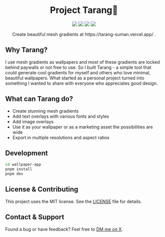 <h1 align="center">Project Tarang🎨</h1>

<p align="center">
<img src="https://img.shields.io/badge/Next.js-000000.svg?style=for-the-badge&logo=nextdotjs&logoColor=white">
<img src="https://img.shields.io/badge/TypeScript-000000.svg?style=for-the-badge&logo=typescript&logoColor=white">
<img src="https://img.shields.io/badge/TailwindCSS-000000.svg?style=for-the-badge&logo=TailwindCSS&logoColor=white">
<img src ="https://img.shields.io/badge/shadcn/ui-000000.svg?style=for-the-badge&logo=shadcn/ui&logoColor=white">
</p>


<p align="center">
Create beautiful mesh gradients at https://tarang-suman.vercel.app/ .
</p>

## Why Tarang?

I use mesh gradients as wallpapers and most of these gradients are locked behind paywalls or not free to use. So I built Tarang - a simple tool that could generate cool gradients for myself and others who love minimal, beautiful wallpapers. What started as a personal project turned into something I wanted to share with everyone who appreciates good design.

## What can Tarang do?

- Create stunning mesh gradients
- Add text overlays with various fonts and styles
- Add image overlays
- Use it as your wallpaper or as a marketing asset the possibilities are wide
- Export in multiple resolutions and aspect ratios

## Development

```bash
cd wallpaper-app
pnpm install
pnpm dev
```

## License & Contributing

This project uses the MIT license. See the [LICENSE](LICENSE) file for details.

## Contact & Support

Found a bug or have feedback? Feel free to [DM me on X](https://x.com/sumxnnn).
